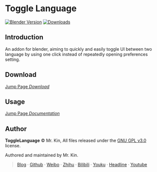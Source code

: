# Toggle Language
[![Blender Version](https://img.shields.io/badge/blender-v2.83+-blue)](https://blender.org/) [![Downloads](https://img.shields.io/github/downloads/Mister-Kin/ToggleLanguage/total?color=blue)](https://github.com/Mister-Kin/ToggleLanguage/releases/latest)

## Introduction
An addon for blender, aiming to quickly and easily toggle UI between two language by using one click instead of repeatedly opening preferences setting.

## Download
[Jump Page *Download*][]

## Usage
[Jump Page *Documentation*][]

## Author
**ToggleLanguage** © Mr. Kin, All files released under the [GNU GPL v3.0][] license.

Authored and maintained by Mr. Kin.

> [Blog][] · [Github][] · [Weibo][] · [Zhihu][] · [Bilibili][] · [Youku][] · [Headline][] · [Youtube][]

[Jump Page *Download*]: https://github.com/Mister-Kin/ToggleLanguage/releases/latest
[Jump Page *Documentation*]: https://mister-kin.github.io/ToggleLanguage/
[GNU GPL v3.0]: ./LICENSE
[Blog]: https://mister-kin.github.io
[Github]: https://github.com/mister-kin
[Weibo]: https://weibo.com/6270111192/profile?topnav=1&wvr=6&is_all=1
[Bilibili]: http://space.bilibili.com/17025250?
[Youku]: http://i.youku.com/i/UNjA3MTk5Mjgw?spm=a2hzp.8253869.0.0
[Youtube]: https://www.youtube.com/channel/UCNhtdG6whC5mlRDkrhQ0wLA?view_as=public
[Headline]: https://www.toutiao.com/c/user/835254071079053/#mid=1663279303982091
[Zhihu]: https://www.zhihu.com/people/drwu-94
